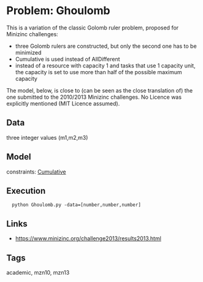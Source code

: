 # Problem: Ghoulomb

This is a variation of the classic Golomb ruler problem, proposed for Minizinc challenges:
  - three Golomb rulers are constructed, but only the second one has to be minimized
  - Cumulative is used instead of AllDifferent
  - instead of a resource with capacity 1 and tasks that use 1 capacity unit, the capacity is set to use
    more than half of the possible maximum capacity

The model, below, is close to (can be seen as the close translation of) the one submitted to the 2010/2013 Minizinc challenges.
No Licence was explicitly mentioned (MIT Licence assumed).

## Data
  three integer values (m1,m2,m3)

## Model
  constraints: [Cumulative](https://pycsp.org/documentation/constraints/Cumulative)

## Execution
```
  python Ghoulomb.py -data=[number,number,number]
```

## Links
  - https://www.minizinc.org/challenge2013/results2013.html

## Tags
  academic, mzn10, mzn13
